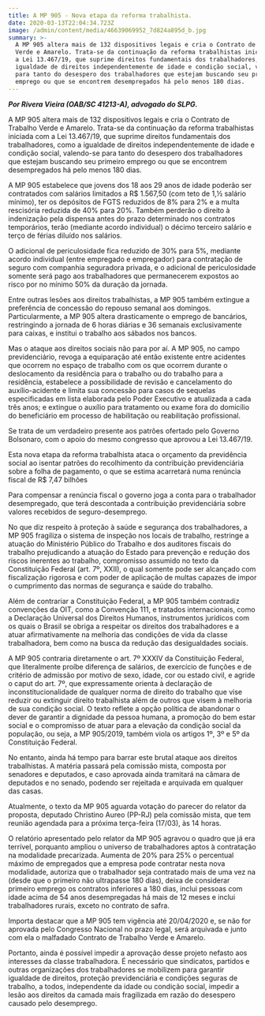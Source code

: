```yaml
---
title: A MP 905 - Nova etapa da reforma trabalhista.
date: 2020-03-13T22:04:34.723Z
image: /admin/content/media/46639069952_7d824a895d_b.jpg
summary: >-
  A MP 905 altera mais de 132 dispositivos legais e cria o Contrato de Trabalho
  Verde e Amarelo. Trata-se da continuação da reforma trabalhistas iniciada com
  a Lei 13.467/19, que suprime direitos fundamentais dos trabalhadores, como a
  igualdade de direitos independentemente de idade e condição social, valendo-se
  para tanto do desespero dos trabalhadores que estejam buscando seu primeiro
  emprego ou que se encontrem desempregados há pelo menos 180 dias.
---
```

_**Por Rivera Vieira (OAB/SC 41213-A), advogado do SLPG.**_

A MP 905 altera mais de 132 dispositivos legais e cria o Contrato de Trabalho Verde e Amarelo. Trata-se da continuação da reforma trabalhistas iniciada com a Lei 13.467/19, que suprime direitos fundamentais dos trabalhadores, como a igualdade de direitos independentemente de idade e condição social, valendo-se para tanto do desespero dos trabalhadores que estejam buscando seu primeiro emprego ou que se encontrem desempregados há pelo menos 180 dias. 

A MP 905 estabelece que jovens dos 18 aos 29 anos de idade poderão ser contratados com salários limitados a R$ 1.567,50 (com teto de 1,½ salário mínimo),  ter os depósitos de FGTS reduzidos de 8% para 2% e a multa rescisória reduzida de 40% para 20%. Também  perderão o direito à indenização pela dispensa antes do prazo determinado nos contratos temporários, terão (mediante acordo individual) o décimo terceiro salário e terço de férias diluído nos salários. 

O adicional de periculosidade fica reduzido de 30% para 5%, mediante acordo individual (entre empregado e empregador) para contratação de seguro com companhia seguradora privada, e o adicional de periculosidade somente será pago aos trabalhadores que permanecerem expostos ao risco por no mínimo 50% da duração da jornada. 

Entre outras lesões aos direitos trabalhistas, a MP 905 também extingue a preferência de concessão do repouso semanal aos domingos. Particularmente, a MP 905 altera drasticamente o emprego de bancários, restringindo a jornada de 6 horas diárias e 36 semanais exclusivamente para caixas, e institui o trabalho aos sábados nos bancos.

Mas o ataque aos direitos sociais não para por aí. A MP 905, no campo previdenciário, revoga a equiparação até então existente entre acidentes que ocorrem no espaço de trabalho com os que ocorrem durante o deslocamento da residência para o trabalho ou do trabalho para a residência, estabelece a possibilidade de revisão e cancelamento do auxílio-acidente e limita sua concessão para casos de sequelas especificadas em lista elaborada pelo Poder Executivo e atualizada a cada três anos; e extingue o auxílio para tratamento ou exame fora do domicílio do beneficiário em processo de habilitação ou reabilitação profissional.

Se trata de um verdadeiro presente aos patrões ofertado pelo Governo Bolsonaro, com o apoio do mesmo congresso que aprovou a Lei 13.467/19.

Esta nova etapa da reforma trabalhista ataca o orçamento da previdência social ao isentar patrões do recolhimento da contribuição previdenciária sobre a folha de pagamento, o que se estima acarretará numa renúncia fiscal de R$ 7,47 bilhões

Para compensar a renúncia fiscal o governo joga a conta para o trabalhador desempregado, que terá descontada a contribuição previdenciária sobre valores recebidos de seguro-desemprego. 

No que diz respeito à proteção à saúde e segurança dos trabalhadores, a MP 905 fragiliza o sistema de inspeção nos locais de trabalho, restringe a atuação do Ministério Público do Trabalho e dos auditores fiscais do trabalho prejudicando a atuação do Estado para prevenção e redução dos riscos inerentes ao trabalho, compromisso assumido no texto da Constituição Federal (art. 7º, XXII), o qual somente pode ser alcançado com fiscalização rigorosa e com poder de aplicação de multas capazes de impor o cumprimento das normas de segurança e saúde do trabalho.

Além de contrariar a Constituição Federal, a MP 905 também contradiz  convenções da OIT, como a Convenção 111, e tratados internacionais, como a Declaração Universal dos Direitos Humanos, instrumentos jurídicos com os quais o Brasil se obriga a respeitar os direitos dos trabalhadores e a atuar afirmativamente na melhoria das condições de vida da classe trabalhadora, bem como na busca da redução das desigualdades sociais.

A MP 905 contraria diretamente o art. 7º XXXIV da Constituição Federal, que literalmente proíbe diferença de salários, de exercício de funções e de critério de admissão por motivo de sexo, idade, cor ou estado civil, e agride o caput do art. 7º, que expressamente orienta à declaração de inconstitucionalidade de qualquer norma de direito do trabalho que vise reduzir ou extinguir direito trabalhista além de outros que visem à melhoria de sua condição social. O texto reflete a opção política de abandonar o dever de garantir a dignidade da pessoa humana, a promoção do bem estar social e o compromisso de atuar para a elevação da condição social da população, ou seja, a MP 905/2019, também viola os artigos 1º, 3º e 5º da Constituição Federal. 

No entanto, ainda há tempo para barrar este brutal ataque aos direitos trabalhistas. A matéria passará pela comissão mista, composta por senadores e deputados, e caso aprovada ainda tramitará na câmara de deputados e no senado, podendo ser rejeitada e arquivada em qualquer das casas. 

Atualmente, o texto da MP 905 aguarda votação do parecer do relator da proposta, deputado Christino Aureo (PP-RJ) pela comissão mista, que tem reunião agendada para a próxima terça-feira (17/03), às 14 horas.

O relatório apresentado pelo relator da MP 905 agravou o quadro que já era terrível, porquanto ampliou o universo de trabalhadores aptos à contratação na modalidade precarizada. Aumenta de 20% para 25% o percentual máximo de empregados que a empresa pode contratar nesta nova modalidade, autoriza que o trabalhador seja contratado mais de uma vez na (desde que o primeiro não ultrapasse 180 dias),  deixa de considerar primeiro emprego os contratos inferiores a 180 dias, inclui pessoas com idade acima de 54 anos desempregadas há mais de 12 meses e inclui trabalhadores rurais, exceto no contrato de safra.

Importa destacar que a MP 905 tem vigência até 20/04/2020 e, se não for aprovada pelo Congresso Nacional no prazo legal, será arquivada e junto com ela o malfadado Contrato de Trabalho Verde e Amarelo. 

Portanto, ainda é possível impedir a aprovação desse projeto nefasto aos interesses da classe trabalhadora. É necessário que sindicatos, partidos e outras organizações dos trabalhadores se mobilizem para garantir igualdade de direitos, proteção previdenciária e condições seguras de trabalho, a todos, independente da idade ou condição social, impedir a lesão aos direitos da camada mais fragilizada em razão do desespero causado pelo desemprego.
